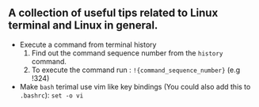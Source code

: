 ## A collection of useful tips related to Linux terminal and Linux in general.

<ul>
  <li> Execute a command from terminal history
    <ol>
      <li> Find out the command sequence number from the <code>history</code> command. </li>
      <li> To execute the command run :  <code>!{command_sequence_number}</code>   (e.g !324) </li>
    </ol>
  </li>
  <li> Make <code>bash</code> terimal use vim like key bindings (You could also add this to <code>.bashrc</code>): 
    <code>set -o vi</code>
  </ul>
